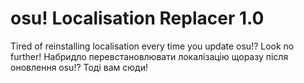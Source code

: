 # osu! Localisation Replacer 1.0
Tired of reinstalling localisation every time you update osu!? Look no further!
Набридло перевстановлювати локалізацію щоразу після оновлення osu!? Тоді вам сюди!
